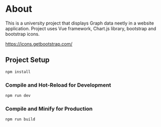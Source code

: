 # About
This is a university project that displays Graph data neetly in a website application.
Project uses Vue framework, Chart.js library, bootstrap and bootstrap icons.

https://icons.getbootstrap.com/

## Project Setup

```sh
npm install
```

### Compile and Hot-Reload for Development

```sh
npm run dev
```

### Compile and Minify for Production

```sh
npm run build
```
